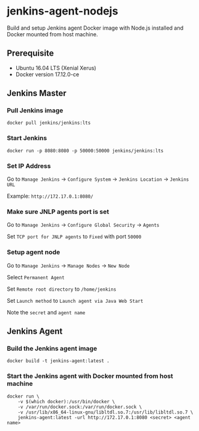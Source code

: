 # jenkins-agent-nodejs

Build and setup Jenkins agent Docker image with Node.js installed and Docker mounted from host machine.

## Prerequisite
- Ubuntu 16.04 LTS (Xenial Xerus)
- Docker version 17.12.0-ce

## Jenkins Master

### Pull Jenkins image
```
docker pull jenkins/jenkins:lts
```

### Start Jenkins
```
docker run -p 8080:8080 -p 50000:50000 jenkins/jenkins:lts
```

### Set IP Address

Go to `Manage Jenkins` -> `Configure System` -> `Jenkins Location` -> `Jenkins URL`

Example: `http://172.17.0.1:8080/`

### Make sure JNLP agents port is set

Go to `Manage Jenkins` -> `Configure Global Security` -> `Agents`

Set `TCP port for JNLP agents` to `Fixed` with port `50000`

### Setup agent node

Go to `Manage Jenkins` -> `Manage Nodes` -> `New Node`

Select `Permanent Agent`

Set `Remote root directory` to `/home/jenkins`

Set `Launch method` to `Launch agent via Java Web Start`

Note the `secret` and `agent name`

## Jenkins Agent

### Build the Jenkins agent image
```
docker build -t jenkins-agent:latest .
```

### Start the Jenkins agent with Docker mounted from host machine
```
docker run \
    -v $(which docker):/usr/bin/docker \
    -v /var/run/docker.sock:/var/run/docker.sock \
    -v /usr/lib/x86_64-linux-gnu/libltdl.so.7:/usr/lib/libltdl.so.7 \
    jenkins-agent:latest -url http://172.17.0.1:8080 <secret> <agent name>
```